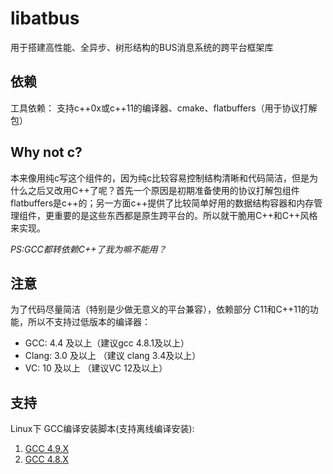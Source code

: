 libatbus
========

用于搭建高性能、全异步、树形结构的BUS消息系统的跨平台框架库

依赖
------
工具依赖： 支持c++0x或c++11的编译器、cmake、flatbuffers（用于协议打解包）


Why not c?
------
本来像用纯c写这个组件的，因为纯c比较容易控制结构清晰和代码简洁，但是为什么之后又改用C++了呢？首先一个原因是初期准备使用的协议打解包组件flatbuffers是c++的；另一方面c++提供了比较简单好用的数据结构容器和内存管理组件，更重要的是这些东西都是原生跨平台的。所以就干脆用C++和C++风格来实现。

*PS:GCC都转依赖C++了我为嘛不能用？*


注意
------
为了代码尽量简洁（特别是少做无意义的平台兼容），依赖部分 C11和C++11的功能，所以不支持过低版本的编译器：
+ GCC: 4.4 及以上（建议gcc 4.8.1及以上）
+ Clang: 3.0 及以上 （建议 clang 3.4及以上）
+ VC: 10 及以上 （建议VC 12及以上）


支持
------
Linux下 GCC编译安装脚本(支持离线编译安装):

1. [GCC 4.9.X](https://github.com/owt5008137/OWenT-s-Utils/tree/master/Bash%26Shell/GCC%20Installer/gcc-4.9)
2. [GCC 4.8.X](https://github.com/owt5008137/OWenT-s-Utils/tree/master/Bash%26Shell/GCC%20Installer/gcc-4.8)


